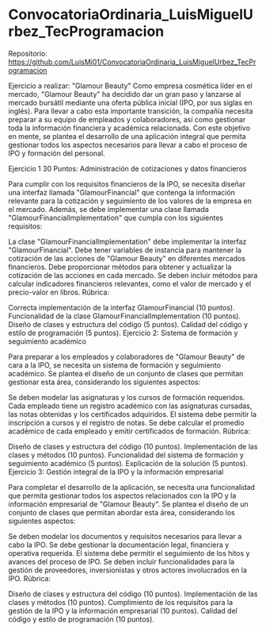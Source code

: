 # ConvocatoriaOrdinaria_LuisMiguelUrbez_TecProgramacion

Repositorio: https://github.com/LuisMi01/ConvocatoriaOrdinaria_LuisMiguelUrbez_TecProgramacion

Ejercicio a realizar:
"Glamour Beauty"
Como empresa cosmética líder en el mercado, "Glamour Beauty" ha decidido dar un gran paso y lanzarse al mercado bursátil mediante una oferta pública inicial (IPO, por sus siglas en inglés). Para llevar a cabo esta importante transición, la compañía necesita preparar a su equipo de empleados y colaboradores, así como gestionar toda la información financiera y académica relacionada. Con este objetivo en mente, se plantea el desarrollo de una aplicación integral que permita gestionar todos los aspectos necesarios para llevar a cabo el proceso de IPO y formación del personal.

Ejercicio 1 30 Puntos: Administración de cotizaciones y datos financieros

Para cumplir con los requisitos financieros de la IPO, se necesita diseñar una interfaz llamada "GlamourFinancial" que contenga la información relevante para la cotización y seguimiento de los valores de la empresa en el mercado. Además, se debe implementar una clase llamada "GlamourFinancialImplementation" que cumpla con los siguientes requisitos:

La clase "GlamourFinancialImplementation" debe implementar la interfaz "GlamourFinancial".
Debe tener variables de instancia para mantener la cotización de las acciones de "Glamour Beauty" en diferentes mercados financieros.
Debe proporcionar métodos para obtener y actualizar la cotización de las acciones en cada mercado.
Se deben incluir métodos para calcular indicadores financieros relevantes, como el valor de mercado y el precio-valor en libros.
Rúbrica:

Correcta implementación de la interfaz GlamourFinancial (10 puntos).
Funcionalidad de la clase GlamourFinancialImplementation (10 puntos).
Diseño de clases y estructura del código (5 puntos).
Calidad del código y estilo de programación (5 puntos).
Ejercicio 2: Sistema de formación y seguimiento académico

Para preparar a los empleados y colaboradores de "Glamour Beauty" de cara a la IPO, se necesita un sistema de formación y seguimiento académico. Se plantea el diseño de un conjunto de clases que permitan gestionar esta área, considerando los siguientes aspectos:

Se deben modelar las asignaturas y los cursos de formación requeridos.
Cada empleado tiene un registro académico con las asignaturas cursadas, las notas obtenidas y los certificados adquiridos.
El sistema debe permitir la inscripción a cursos y el registro de notas.
Se debe calcular el promedio académico de cada empleado y emitir certificados de formación.
Rúbrica:

Diseño de clases y estructura del código (10 puntos).
Implementación de las clases y métodos (10 puntos).
Funcionalidad del sistema de formación y seguimiento académico (5 puntos).
Explicación de la solución (5 puntos).
Ejercicio 3: Gestión integral de la IPO y la información empresarial

Para completar el desarrollo de la aplicación, se necesita una funcionalidad que permita gestionar todos los aspectos relacionados con la IPO y la información empresarial de "Glamour Beauty". Se plantea el diseño de un conjunto de clases que permitan abordar esta área, considerando los siguientes aspectos:

Se deben modelar los documentos y requisitos necesarios para llevar a cabo la IPO.
Se debe gestionar la documentación legal, financiera y operativa requerida.
El sistema debe permitir el seguimiento de los hitos y avances del proceso de IPO.
Se deben incluir funcionalidades para la gestión de proveedores, inversionistas y otros actores involucrados en la IPO.
Rúbrica:

Diseño de clases y estructura del código (10 puntos).
Implementación de las clases y métodos (10 puntos).
Cumplimiento de los requisitos para la gestión de la IPO y la información empresarial (10 puntos).
Calidad del código y estilo de programación (10 puntos).
